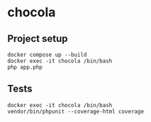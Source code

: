 # chocola

## Project setup
```
docker compose up --build
docker exec -it chocola /bin/bash
php app.php
```

## Tests
```
docker exec -it chocola /bin/bash
vendor/bin/phpunit --coverage-html coverage
```
